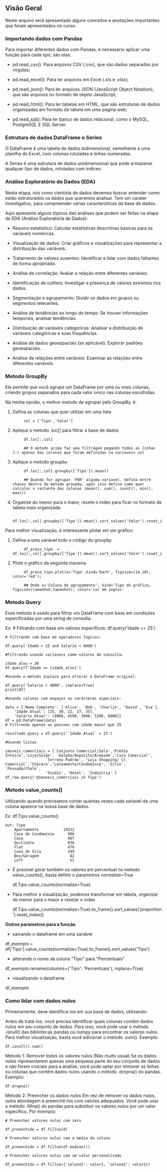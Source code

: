 ## Visão Geral 

Neste arquivo será apresentado alguns conceitos e anotações importantes que foram apresentados no curso.

### Importando dados com Pandas

Para importar diferentes dados com Pandas, é necessário aplicar uma função para cada tipo, são elas:

- pd.read_csv(): Para arquivos CSV (.csv), que são dados separados por virgulas; 

- pd.read_excel(): Para ler arquivos em Excel (.xls e .xlsx);

- pd.read_json(): Para ler arquivos JSON (JavaScript Object Notation), que são arquivos no formato de objeto JavaScript;

- pd.read_html(): Para ler tabelas em HTML, que são estruturas de dados organizadas em formato de tabela em uma página web;

- pd.read_sql(): Para ler banco de dados relacional, como o MySQL, PostgreSQL E SQL Server.


### Estrutura de dados DataFrame e Series

O DataFrame é uma tabela de dados bidimensional, semelhante a uma planilha do Excel, com colunas rotuladas e linhas numeradas.

A Series é uma estrutura de dados unidimensional que pode armazenar qualquer tipo de dados, rotulados com índices.


###  Análise Exploratório de Dados (EDA)

Nesta etapa, nós como cientista de dados devemos buscar entender como estão estruturados os dados que queremos analisar. Tem um carater investigativo, para compreender varias caracteristicas da base de dados.

Aqui apresento alguns tópicos das análises que podem ser feitas na etapa de EDA (Análise Exploratória de Dados):

- Resumo estatístico: Calcular estatísticas descritivas básicas para as variáveis numéricas.

- Visualização de dados: Criar gráficos e visualizações para representar a distribuição das variáveis.

- Tratamento de valores ausentes: Identificar e lidar com dados faltantes de forma apropriada.

- Análise de correlação: Avaliar a relação entre diferentes variáveis.

- Identificação de outliers: Investigar a presença de valores extremos nos dados.

- Segmentação e agrupamento: Dividir os dados em grupos ou segmentos relevantes.

- Análise de tendências ao longo do tempo: Se houver informações temporais, analisar tendências.

- Distribuição de variáveis categóricas: Analisar a distribuição de variáveis categóricas e suas frequências.

- Análise de dados geoespaciais (se aplicável): Explorar padrões geoespaciais.

- Análise de relações entre variáveis: Examinar as relações entre diferentes variáveis.

### Metodo GroupBy

Ele permite que você agrupe um DataFrame por uma ou mais colunas, criando grupos separados para cada valor único nas colunas escolhidas.

Na minha opnião, o melhor metodo de agrupar pelo GroupBy, é:

1. Defina as colunas que quer utilizar em uma lista

            col = ['Tipo','Valor']

2. Aplique o metodo .loc[] para filtrar a base de dados

            df.loc[:,col]

            ## O metodo acima faz uma filtragem pegando todas as linhas (:) apenas das colunas que foram definidas na variaveis col

3. Aplique o metodo groupby

            df.loc[:,col].groupby(['Tipo']).mean()

            ## Quando for agrupar 'POR' alguma variavel, defina entre chaves dentro do metodo groupby, após isso defina como quer calcular o restante das colunas (mean(), sum(), count(), min(), max())

4. Organize do menor para o maior, resete o index para ficar no formato de tabela mais organizada

            df.loc[:,col].groupby(['Tipo']).mean().sort_values('Valor').reset_index()

Para melhor visualização, é interessante plotar em um gráfico:

1. Defina a uma variavel todo o código do groupby

            df_preco_tipo  = df.loc[:,col].groupby(['Tipo']).mean().sort_values('Valor').reset_index()

2. Plote o gráfico da seguinte maneira:

            df_preco_tipo.plot(x='Tipo',kind='barh', figsize=(14,10), color='red');

            ## Onde x='Coluna do agrupamento', kind='Tipo do gráfico, figsize=(tamanhoX,tamanhoY), color='cor em ingles'

### Metodo Query

Esse método é usado para filtrar um DataFrame com base em condições especificadas por uma string de consulta.

Ex: 
    # Filtrando com base em valores específicos:
    df.query('Idade == 25')

    # Filtrando com base em operadores lógicos:

    df.query('Idade > 25 and Salario < 6000')

    #Filtrando usando variáveis como valores de consulta:

    idade_alvo = 30
    df.query(f'Idade == {idade_alvo}')

    #Usando o método inplace para alterar o DataFrame original:

    df.query('Salario > 4000', inplace=True)
    print(df)

    #Usando colunas com espaços ou caracteres especiais:

    data = {'Nome Completo': ['Alice', 'Bob', 'Charlie', 'David', 'Eva'],
        'Idade Atual': [25, 30, 22, 27, 35],
        'Salário Atual': [4000, 4500, 3800, 5200, 6000]}
    df = pd.DataFrame(data)
    # Filtrando apenas as pessoas com idade maior que 25

    resultado_query = df.query('`Idade Atual` > 25')

    #Usando listas

    imoveis_comerciais = ['Conjunto Comercial/Sala','Prédio Inteiro','Loja/Salão', 'Galpão/Depósito/Armazém','Casa Comercial',
                      'Terreno Padrão', 'Loja Shopping/ Ct Comercial','Chácara','Loteamento/Condomínio', 'Sítio', 'Pousada/Chalé', 
                      'Studio', 'Hotel', 'Indústria' ]
    df_raw.query('@imoveis_comerciais in Tipo')


### Metodo value_counts()

Utilizando quando precisamos contar quantas vezes cada variavel de uma coluna aparece na nossa base de dados.

Ex: df.Tipo.value_counts()

    out: Tipo
        Apartamento           19532
        Casa de Condomínio      996
        Casa                    967
        Quitinete               836
        Flat                    476
        Casa de Vila            249
        Box/Garagem              82
        Loft                     51

- É possivel gerar também os valores em percentual no metodo value_counts(), basta definir o parametros normalize=True
    
    df.Tipo.value_counts(normalize=True)

- Para melhor a visualização, podemos transformar em tabela, organizar do menor para o maior e resetar o index
    
    df.Tipo.value_counts(normalize=True).to_frame().sort_values('proportion').reset_index()

**Outros parametros para a função**
- salvando o dataframe em uma variável

df_exemplo = df['Tipo'].value_counts(normalize=True).to_frame().sort_values('Tipo')

- alterando o nome da coluna "Tipo" para "Percentuais"

df_exemplo.rename(columns={'Tipo': 'Percentuais'}, inplace=True)

- visualizando o dataframe

df_exemplo 


### Como lidar com dados nulos

Primeiramente, deve identifica-los em sua base de dados, utilizando:

Antes de tratá-los, você precisa identificar quais colunas contêm dados nulos em seu conjunto de dados. Para isso, você pode usar o método .isnull() das bibliotecas pandas ou numpy para encontrar os valores nulos. Para melhor visualização, basta você adicionar o metodo .sum(). Exemplo:

    df.isnull().sum()

Metodo 1: Remover todos os valores nulos (Não muito usual)
Se os dados nulos representarem apenas uma pequena parte do seu conjunto de dados e não forem cruciais para a análise, você pode optar por remover as linhas ou colunas que contêm dados nulos usando o método .dropna() do pandas. Exemplo:

    df.dropna()

Metodo 2: Preencher os dados nulos
Em vez de remover os dados nulos, outra abordagem é preenchê-los com valores adequados. Você pode usar o método .fillna() do pandas para substituir os valores nulos por um valor específico. Por exemplo:

    # Preencher valores nulos com zero

    df_preenchido = df.fillna(0)

    # Preencher valores nulos com a média da coluna  

    df_preenchido = df.fillna(df.median())

    # Preencher valores nulos com um valor personalizado

    df_preenchido = df.fillna({'coluna1': valor1, 'coluna2': valor2})


